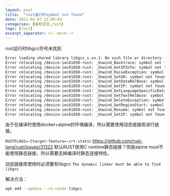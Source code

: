 ```yaml
---
layout: post
title:  "rust运行时symbol not found"
date: 2021-04-07 15:09:04
categories: [编程语言,rust]
tags: [rust]
excerpt_separator: <!--more-->
---
```

rust运行时libgcc符号未找到
<!--more-->

```bash
Error loading shared library libgcc_s.so.1: No such file or directory (needed by /device-iec61850-rust)
Error relocating /device-iec61850-rust: _Unwind_Backtrace: symbol not found
Error relocating /device-iec61850-rust: _Unwind_GetIPInfo: symbol not found
Error relocating /device-iec61850-rust: _Unwind_RaiseException: symbol not found
Error relocating /device-iec61850-rust: _Unwind_SetGR: symbol not found
Error relocating /device-iec61850-rust: _Unwind_GetDataRelBase: symbol not found
Error relocating /device-iec61850-rust: _Unwind_GetIP: symbol not found
Error relocating /device-iec61850-rust: _Unwind_GetLanguageSpecificData: symbol not found
Error relocating /device-iec61850-rust: _Unwind_GetTextRelBase: symbol not found
Error relocating /device-iec61850-rust: _Unwind_DeleteException: symbol not found
Error relocating /device-iec61850-rust: _Unwind_GetRegionStart: symbol not found
Error relocating /device-iec61850-rust: _Unwind_Resume: symbol not found
Error relocating /device-iec61850-rust: _Unwind_SetIP: symbol not found
```

由于在编译时使用docker+alpine的环境编译，所以需要使用动态链接库进行链接。

`RUSTFLAGS=-Ctarget-feature=-crt-static`
https://github.com/rust-lang/rust/issues/31322
默认RUST使用C runtime静态链接？但是alpine musl不能使用静态链接，所以需要去掉编译时静态连接特性。

动态链接库使用时必须要有libgcc
`The dynamic linker must be able to find libgcc`

解决方法：
```bash
apk add --update --no-cache libgcc
```